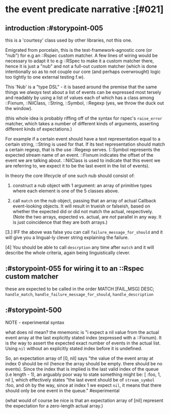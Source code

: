 # the event predicate narrative :[#021]

## introduction :#storypoint-005

this is a 'courtesy' class used by other libraries, not this one.

Emigrated from porcelain, this is the test-framework-agnostic core (or "nub")
for e.g an ::Rspec custom matcher. A few lines of wiring would be necessary to
adapt it to e.g ::RSpec to make it a custom matcher there, hence it is just a
"nub" and not a full-out custom matcher (which is done intentionally so as to
not couple our core (and perhaps overwrought) logic too tightly to one
external testing f.w).

This 'Nub' is a "type DSL" - it is based around the premise that the same
things we *always* test about a list of events can be expressed most tersely
and readably by using a list of values each of which has a class among
::Fixnum, ::NilClass, ::String, ::Symbol, ::Regexp (yes, we throw the duck
out the window).

(this whole idea is probably riffing off of the syntax for rspec's
`raise_error` matcher, which takes a number of different kinds of arguments,
asserting different kinds of expectations.)

For example if a certain event should have a text representation equal to a
certain string, ::String is used for that. If its text representation should
match a certain regexp, that is the use ::Regexp serves. (::Symbol represents
the expected stream name of an event. ::Fixnum indicates the offset of the
event we are talking about. ::NilClass is used to indicate that this event we
are referring to, we expect it to be the last event in the list of events).

In theory the core lifecycle of one such nub should consist of:

  1. construct a nub object with 1 argument: an array of primitive types
  where each element is one of the 5 classes above.

  2. call `match` on the nub object, passing that an array of actual
  Callback event-looking objects. It will result in trueish or falseish,
  based on whether the expected did or did not match the actual,
  respectively. (Note the two arrays, expected vs. actual, are *not*
  parallel in any way. It is just coincidence that they are both
  arrays.)

  [3.] IFF the above was false you can call `failure_message_for_should`
  and it will give you a lingual-ly clever string explaining the failure.

  [4] You should be able to call `descrption` any time after `match`
  and it will describe the whole criteria, again being linguistically
  clever.



## :#storypoint-055 for wiring it to an ::Rspec custom matcher

these are expected to be called in the order MATCH [FAIL_MSG] DESC;
`handle_match`, `handle_failure_message_for_should`, `handle_description`



## :#storypoint-500

NOTE - experimental syntax

what does nil mean? the mnemonic is "i expect a nil value from the actual
event array at the last explicitly stated index (expressed with a ::Fixnum).
It is _the_ way to assert the expected exact number of events in the actual
list. Using `nil` without an explicitly stated index before it is undefined.

So, an expectation array of [0, nil] says "the value of the event array at
index 0 should be nil (hence the array should be empty. there should be no
events). Since the index that is implied is the last valid index of the queue
(i.e length - 1), an arguably poor way to state something might be:
[ :foo, 1, nil ], which effectively states "the last event should be of
`stream_symbol` :foo, and oh by the way, since at index 1 we expect `nil`, it
means that there should only be one event in the queue."  #experimental

(what would of course be nice is that an expectation array of [nil]
represent the expectation for a zero-length actual array.)
